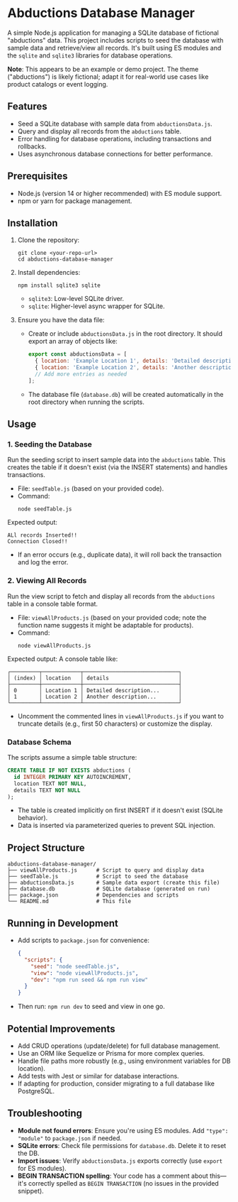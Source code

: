 # Abductions Database Manager

A simple Node.js application for managing a SQLite database of fictional "abductions" data. This project includes scripts to seed the database with sample data and retrieve/view all records. It's built using ES modules and the `sqlite` and `sqlite3` libraries for database operations.

**Note**: This appears to be an example or demo project. The theme ("abductions") is likely fictional; adapt it for real-world use cases like product catalogs or event logging.

## Features
- Seed a SQLite database with sample data from `abductionsData.js`.
- Query and display all records from the `abductions` table.
- Error handling for database operations, including transactions and rollbacks.
- Uses asynchronous database connections for better performance.

## Prerequisites
- Node.js (version 14 or higher recommended) with ES module support.
- npm or yarn for package management.

## Installation

1. Clone the repository:
   ```
   git clone <your-repo-url>
   cd abductions-database-manager
   ```

2. Install dependencies:
   ```
   npm install sqlite3 sqlite
   ```
   - `sqlite3`: Low-level SQLite driver.
   - `sqlite`: Higher-level async wrapper for SQLite.

3. Ensure you have the data file:
   - Create or include `abductionsData.js` in the root directory. It should export an array of objects like:
     ```javascript
     export const abductionsData = [
       { location: 'Example Location 1', details: 'Detailed description here...' },
       { location: 'Example Location 2', details: 'Another description...' },
       // Add more entries as needed
     ];
     ```
   - The database file (`database.db`) will be created automatically in the root directory when running the scripts.

## Usage

### 1. Seeding the Database
Run the seeding script to insert sample data into the `abductions` table. This creates the table if it doesn't exist (via the INSERT statements) and handles transactions.

- File: `seedTable.js` (based on your provided code).
- Command:
  ```
  node seedTable.js
  ```

Expected output:
```
ALl records Inserted!!
Connection Closed!!
```
- If an error occurs (e.g., duplicate data), it will roll back the transaction and log the error.

### 2. Viewing All Records
Run the view script to fetch and display all records from the `abductions` table in a console table format.

- File: `viewAllProducts.js` (based on your provided code; note the function name suggests it might be adaptable for products).
- Command:
  ```
  node viewAllProducts.js
  ```

Expected output:
A console table like:
```
┌─────────┬────────────┬──────────────────────────────┐
│ (index) │ location   │ details                      │
├─────────┼────────────┼──────────────────────────────┤
│ 0       │ Location 1 │ Detailed description...      │
│ 1       │ Location 2 │ Another description...       │
└─────────┴────────────┴──────────────────────────────┘
```

- Uncomment the commented lines in `viewAllProducts.js` if you want to truncate details (e.g., first 50 characters) or customize the display.

### Database Schema
The scripts assume a simple table structure:
```sql
CREATE TABLE IF NOT EXISTS abductions (
  id INTEGER PRIMARY KEY AUTOINCREMENT,
  location TEXT NOT NULL,
  details TEXT NOT NULL
);
```
- The table is created implicitly on first INSERT if it doesn't exist (SQLite behavior).
- Data is inserted via parameterized queries to prevent SQL injection.

## Project Structure
```
abductions-database-manager/
├── viewAllProducts.js      # Script to query and display data
├── seedTable.js            # Script to seed the database
├── abductionsData.js       # Sample data export (create this file)
├── database.db             # SQLite database (generated on run)
├── package.json            # Dependencies and scripts
└── README.md               # This file
```

## Running in Development
- Add scripts to `package.json` for convenience:
  ```json
  {
    "scripts": {
      "seed": "node seedTable.js",
      "view": "node viewAllProducts.js",
      "dev": "npm run seed && npm run view"
    }
  }
  ```
- Then run: `npm run dev` to seed and view in one go.

## Potential Improvements
- Add CRUD operations (update/delete) for full database management.
- Use an ORM like Sequelize or Prisma for more complex queries.
- Handle file paths more robustly (e.g., using environment variables for DB location).
- Add tests with Jest or similar for database interactions.
- If adapting for production, consider migrating to a full database like PostgreSQL.

## Troubleshooting
- **Module not found errors**: Ensure you're using ES modules. Add `"type": "module"` to `package.json` if needed.
- **SQLite errors**: Check file permissions for `database.db`. Delete it to reset the DB.
- **Import issues**: Verify `abductionsData.js` exports correctly (use `export` for ES modules).
- **BEGIN TRANSACTION spelling**: Your code has a comment about this—it's correctly spelled as `BEGIN TRANSACTION` (no issues in the provided snippet).
